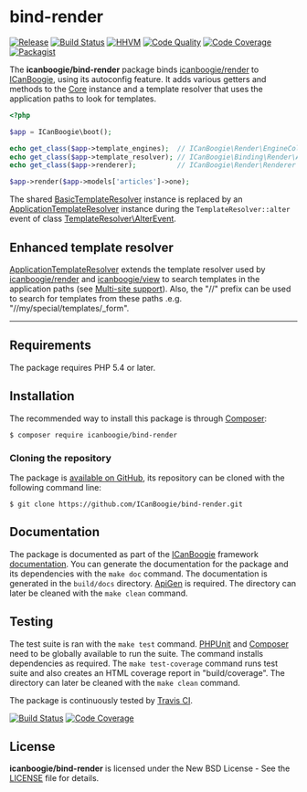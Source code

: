 # bind-render

[![Release](https://img.shields.io/packagist/v/icanboogie/bind-render.svg)](https://packagist.org/packages/icanboogie/bind-render)
[![Build Status](https://img.shields.io/travis/ICanBoogie/bind-render/master.svg)](http://travis-ci.org/ICanBoogie/bind-render)
[![HHVM](https://img.shields.io/hhvm/icanboogie/bind-render.svg)](http://hhvm.h4cc.de/package/icanboogie/bind-render)
[![Code Quality](https://img.shields.io/scrutinizer/g/ICanBoogie/bind-render/master.svg)](https://scrutinizer-ci.com/g/ICanBoogie/bind-render)
[![Code Coverage](https://img.shields.io/coveralls/ICanBoogie/bind-render/master.svg)](https://coveralls.io/r/ICanBoogie/bind-render)
[![Packagist](https://img.shields.io/packagist/dt/icanboogie/bind-render.svg)](https://packagist.org/packages/icanboogie/bind-render)

The **icanboogie/bind-render** package binds [icanboogie/render][] to [ICanBoogie][], using its
autoconfig feature. It adds various getters and methods to the [Core][] instance and a template
resolver that uses the application paths to look for templates.

```php
<?php

$app = ICanBoogie\boot();

echo get_class($app->template_engines);  // ICanBoogie\Render\EngineCollection
echo get_class($app->template_resolver); // ICanBoogie\Binding\Render\ApplicationTemplateResolver
echo get_class($app->renderer);          // ICanBoogie\Render\Renderer

$app->render($app->models['articles']->one);
```

The shared [BasicTemplateResolver][] instance is replaced by an [ApplicationTemplateResolver][]
instance during the `TemplateResolver::alter` event of class [TemplateResolver\AlterEvent].





## Enhanced template resolver

[ApplicationTemplateResolver][] extends the template resolver used by [icanboogie/render][]
and [icanboogie/view][] to search templates in the application paths (see [Multi-site support](https://github.com/ICanBoogie/ICanBoogie#multi-site-support)).
Also, the "//" prefix can be used to search for templates from these paths .e.g.
"//my/special/templates/_form".





----------





## Requirements

The package requires PHP 5.4 or later.





## Installation

The recommended way to install this package is through [Composer](http://getcomposer.org/):

```
$ composer require icanboogie/bind-render
```





### Cloning the repository

The package is [available on GitHub](https://github.com/ICanBoogie/bind-render), its repository can be
cloned with the following command line:

	$ git clone https://github.com/ICanBoogie/bind-render.git





## Documentation

The package is documented as part of the [ICanBoogie][] framework
[documentation][]. You can generate the documentation for the package and its dependencies with
the `make doc` command. The documentation is generated in the `build/docs` directory.
[ApiGen](http://apigen.org/) is required. The directory can later be cleaned with
the `make clean` command.





## Testing

The test suite is ran with the `make test` command. [PHPUnit](https://phpunit.de/) and [Composer](http://getcomposer.org/) need to be globally available to run the suite. The command installs dependencies as required. The `make test-coverage` command runs test suite and also creates an HTML coverage report in "build/coverage". The directory can later be cleaned with the `make clean` command.

The package is continuously tested by [Travis CI](http://about.travis-ci.org/).

[![Build Status](https://img.shields.io/travis/ICanBoogie/bind-render/master.svg)](https://travis-ci.org/ICanBoogie/bind-render)
[![Code Coverage](https://img.shields.io/coveralls/ICanBoogie/bind-render/master.svg)](https://coveralls.io/r/ICanBoogie/bind-render)





## License

**icanboogie/bind-render** is licensed under the New BSD License - See the [LICENSE](LICENSE) file for details.





[documentation]:               http://api.icanboogie.org/bind-render/0.4/
[ApplicationTemplateResolver]: http://api.icanboogie.org/bind-render/0.4/class-ICanBoogie.Binding.Render.ApplicationTemplateResolver.html
[Core]:                        http://api.icanboogie.org/icanboogie/2.4/class-ICanBoogie.Core.html
[BasicTemplateResolver]:       http://api.icanboogie.org/render/0.5/class-ICanBoogie.Render.BasicTemplateResolver.html
[TemplateResolver\AlterEvent]: http://api.icanboogie.org/render/0.5/class-ICanBoogie.Render.TemplateResolver.AlterEvent.html
[icanboogie/module]:           https://github.com/ICanBoogie/Module
[icanboogie/render]:           https://github.com/ICanBoogie/Render
[icanboogie/view]:             https://github.com/ICanBoogie/View
[ICanBoogie]:                  https://github.com/ICanBoogie/ICanBoogie
